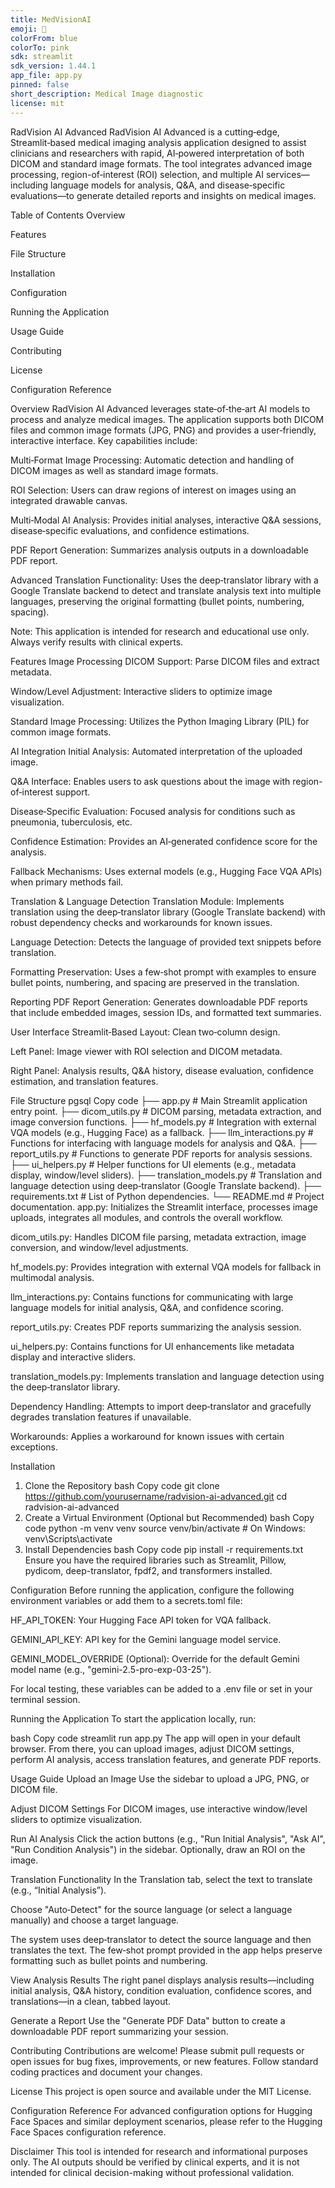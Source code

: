 ```yaml
---
title: MedVisionAI
emoji: 👀
colorFrom: blue
colorTo: pink
sdk: streamlit
sdk_version: 1.44.1
app_file: app.py
pinned: false
short_description: Medical Image diagnostic
license: mit
---
```

RadVision AI Advanced
RadVision AI Advanced is a cutting‑edge, Streamlit‑based medical imaging analysis application designed to assist clinicians and researchers with rapid, AI‑powered interpretation of both DICOM and standard image formats. The tool integrates advanced image processing, region-of‑interest (ROI) selection, and multiple AI services—including language models for analysis, Q&A, and disease‑specific evaluations—to generate detailed reports and insights on medical images.

Table of Contents
Overview

Features

File Structure

Installation

Configuration

Running the Application

Usage Guide

Contributing

License

Configuration Reference

Overview
RadVision AI Advanced leverages state‑of‑the‑art AI models to process and analyze medical images. The application supports both DICOM files and common image formats (JPG, PNG) and provides a user‑friendly, interactive interface. Key capabilities include:

Multi‑Format Image Processing: Automatic detection and handling of DICOM images as well as standard image formats.

ROI Selection: Users can draw regions of interest on images using an integrated drawable canvas.

Multi‑Modal AI Analysis: Provides initial analyses, interactive Q&A sessions, disease‑specific evaluations, and confidence estimations.

PDF Report Generation: Summarizes analysis outputs in a downloadable PDF report.

Advanced Translation Functionality: Uses the deep‑translator library with a Google Translate backend to detect and translate analysis text into multiple languages, preserving the original formatting (bullet points, numbering, spacing).

Note: This application is intended for research and educational use only. Always verify results with clinical experts.

Features
Image Processing
DICOM Support: Parse DICOM files and extract metadata.

Window/Level Adjustment: Interactive sliders to optimize image visualization.

Standard Image Processing: Utilizes the Python Imaging Library (PIL) for common image formats.

AI Integration
Initial Analysis: Automated interpretation of the uploaded image.

Q&A Interface: Enables users to ask questions about the image with region-of‑interest support.

Disease‑Specific Evaluation: Focused analysis for conditions such as pneumonia, tuberculosis, etc.

Confidence Estimation: Provides an AI‑generated confidence score for the analysis.

Fallback Mechanisms: Uses external models (e.g., Hugging Face VQA APIs) when primary methods fail.

Translation & Language Detection
Translation Module: Implements translation using the deep‑translator library (Google Translate backend) with robust dependency checks and workarounds for known issues.

Language Detection: Detects the language of provided text snippets before translation.

Formatting Preservation: Uses a few‑shot prompt with examples to ensure bullet points, numbering, and spacing are preserved in the translation.

Reporting
PDF Report Generation: Generates downloadable PDF reports that include embedded images, session IDs, and formatted text summaries.

User Interface
Streamlit‑Based Layout: Clean two‑column design.

Left Panel: Image viewer with ROI selection and DICOM metadata.

Right Panel: Analysis results, Q&A history, disease evaluation, confidence estimation, and translation features.

File Structure
pgsql
Copy code
├── app.py                  # Main Streamlit application entry point.
├── dicom_utils.py          # DICOM parsing, metadata extraction, and image conversion functions.
├── hf_models.py            # Integration with external VQA models (e.g., Hugging Face) as a fallback.
├── llm_interactions.py     # Functions for interfacing with language models for analysis and Q&A.
├── report_utils.py         # Functions to generate PDF reports for analysis sessions.
├── ui_helpers.py           # Helper functions for UI elements (e.g., metadata display, window/level sliders).
├── translation_models.py   # Translation and language detection using deep‑translator (Google Translate backend).
├── requirements.txt        # List of Python dependencies.
└── README.md               # Project documentation.
app.py: Initializes the Streamlit interface, processes image uploads, integrates all modules, and controls the overall workflow.

dicom_utils.py: Handles DICOM file parsing, metadata extraction, image conversion, and window/level adjustments.

hf_models.py: Provides integration with external VQA models for fallback in multimodal analysis.

llm_interactions.py: Contains functions for communicating with large language models for initial analysis, Q&A, and confidence scoring.

report_utils.py: Creates PDF reports summarizing the analysis session.

ui_helpers.py: Contains functions for UI enhancements like metadata display and interactive sliders.

translation_models.py: Implements translation and language detection using the deep‑translator library.

Dependency Handling: Attempts to import deep‑translator and gracefully degrades translation features if unavailable.

Workarounds: Applies a workaround for known issues with certain exceptions.

Installation
1. Clone the Repository
bash
Copy code
git clone https://github.com/yourusername/radvision-ai-advanced.git
cd radvision-ai-advanced
2. Create a Virtual Environment (Optional but Recommended)
bash
Copy code
python -m venv venv
source venv/bin/activate  # On Windows: venv\Scripts\activate
3. Install Dependencies
bash
Copy code
pip install -r requirements.txt
Ensure you have the required libraries such as Streamlit, Pillow, pydicom, deep-translator, fpdf2, and transformers installed.

Configuration
Before running the application, configure the following environment variables or add them to a secrets.toml file:

HF_API_TOKEN: Your Hugging Face API token for VQA fallback.

GEMINI_API_KEY: API key for the Gemini language model service.

GEMINI_MODEL_OVERRIDE (Optional): Override for the default Gemini model name (e.g., "gemini-2.5-pro-exp-03-25").

For local testing, these variables can be added to a .env file or set in your terminal session.

Running the Application
To start the application locally, run:

bash
Copy code
streamlit run app.py
The app will open in your default browser. From there, you can upload images, adjust DICOM settings, perform AI analysis, access translation features, and generate PDF reports.

Usage Guide
Upload an Image
Use the sidebar to upload a JPG, PNG, or DICOM file.

Adjust DICOM Settings
For DICOM images, use interactive window/level sliders to optimize visualization.

Run AI Analysis
Click the action buttons (e.g., "Run Initial Analysis", "Ask AI", "Run Condition Analysis") in the sidebar. Optionally, draw an ROI on the image.

Translation Functionality
In the Translation tab, select the text to translate (e.g., “Initial Analysis”).

Choose "Auto‑Detect" for the source language (or select a language manually) and choose a target language.

The system uses deep‑translator to detect the source language and then translates the text. The few‑shot prompt provided in the app helps preserve formatting such as bullet points and numbering.

View Analysis Results
The right panel displays analysis results—including initial analysis, Q&A history, condition evaluation, confidence scores, and translations—in a clean, tabbed layout.

Generate a Report
Use the "Generate PDF Data" button to create a downloadable PDF report summarizing your session.

Contributing
Contributions are welcome! Please submit pull requests or open issues for bug fixes, improvements, or new features. Follow standard coding practices and document your changes.

License
This project is open source and available under the MIT License.

Configuration Reference
For advanced configuration options for Hugging Face Spaces and similar deployment scenarios, please refer to the Hugging Face Spaces configuration reference.

Disclaimer
This tool is intended for research and informational purposes only. The AI outputs should be verified by clinical experts, and it is not intended for clinical decision-making without professional validation.